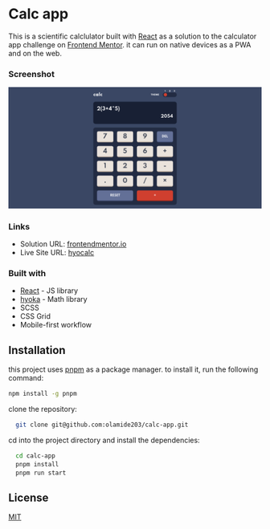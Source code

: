 # Calc app

This is a scientific calclulator built with [React](https://reactjs.org/) as a solution to the calculator app challenge on [Frontend Mentor](https://www.frontendmentor.io/challenges/calculator-app-9lteq5N29). it can run on native devices as a PWA and on the web.

### Screenshot
![](./public/images/screenshot.png)

### Links

- Solution URL: [frontendmentor.io](https://www.frontendmentor.io/solutions/calculator-app-with-react-and-hyoka-FgZ3WAQeHW)
- Live Site URL: [hyocalc](https://hyocalc.netlify.app/)


### Built with

- [React](https://reactjs.org/) - JS library
- [hyoka](https://github.com/olamide203/hyoka) - Math library
- SCSS
- CSS Grid
- Mobile-first workflow

## Installation
this project uses [pnpm]() as a package manager. to install it, run the following command:
```bash
npm install -g pnpm
```
clone the repository:
```bash
  git clone git@github.com:olamide203/calc-app.git
```
cd into the project directory and install the dependencies:
```bash
  cd calc-app
  pnpm install
  pnpm run start
```

## License
[MIT](https://choosealicense.com/licenses/mit/)